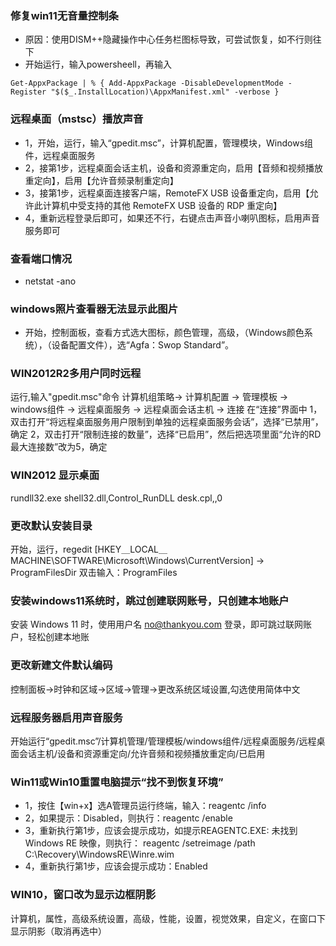 ### 修复win11无音量控制条
- 原因：使用DISM++隐藏操作中心任务栏图标导致，可尝试恢复，如不行则往下
- 开始运行，输入powersheell，再输入
```
Get-AppxPackage | % { Add-AppxPackage -DisableDevelopmentMode -Register "$($_.InstallLocation)\AppxManifest.xml" -verbose }
```
### 远程桌面（mstsc）播放声音
- 1，开始，运行，输入“gpedit.msc”，计算机配置，管理模块，Windows组件，远程桌面服务
- 2，接第1步，远程桌面会话主机，设备和资源重定向，启用【音频和视频播放重定向】，启用【允许音频录制重定向】
- 3，接第1步，远程桌面连接客户端，RemoteFX USB 设备重定向，启用【允许此计算机中受支持的其他 RemoteFX USB 设备的 RDP 重定向】
- 4，重新远程登录后即可，如果还不行，右键点击声音小喇叭图标，启用声音服务即可

### 查看端口情况
- netstat -ano

### windows照片查看器无法显示此图片
- 开始，控制面板，查看方式选大图标，颜色管理，高级，（Windows颜色系统），（设备配置文件），选“Agfa：Swop Standard”。

### WIN2012R2多用户同时远程
运行,输入"gpedit.msc"命令 
计算机组策略→ 计算机配置 → 管理模板 → windows组件 → 远程桌面服务 → 远程桌面会话主机 → 连接 
在“连接”界面中 
1，双击打开“将远程桌面服务用户限制到单独的远程桌面服务会话”，选择“已禁用”，确定 
2，双击打开“限制连接的数量”，选择“已启用”，然后把选项里面“允许的RD最大连接数”改为5，确定 

### WIN2012 显示桌面
rundll32.exe shell32.dll,Control_RunDLL desk.cpl,,0 

### 更改默认安装目录
开始，运行，regedit 
[HKEY＿LOCAL＿MACHINE\SOFTWARE\Microsoft\Windows\CurrentVersion]  → ProgramFilesDir 
双击输入：ProgramFiles 

### 安装windows11系统时，跳过创建联网账号，只创建本地账户
安装 Windows 11 时，使用用户名 no@thankyou.com 登录，即可跳过联网账户，轻松创建本地账 


### 更改新建文件默认编码
控制面板->时钟和区域->区域->管理->更改系统区域设置,勾选使用简体中文

### 远程服务器启用声音服务
开始运行“gpedit.msc”/计算机管理/管理模板/windows组件/远程桌面服务/远程桌面会话主机/设备和资源重定向/允许音频和视频播放重定向/已启用

### Win11或Win10重置电脑提示“找不到恢复环境”
- 1，按住【win+x】选A管理员运行终端，输入：reagentc /info
- 2，如果提示：Disabled，则执行：reagentc /enable
- 3，重新执行第1步，应该会提示成功，如提示REAGENTC.EXE: 未找到 Windows RE 映像，则执行：
reagentc /setreimage /path C:\Recovery\WindowsRE\Winre.wim
- 4，重新执行第1步，应该会提示成功：Enabled

### WIN10，窗口改为显示边框阴影
计算机，属性，高级系统设置，高级，性能，设置，视觉效果，自定义，在窗口下显示阴影（取消再选中）
